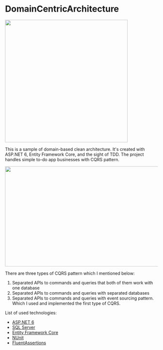 # DomainCentricArchitecture
<img align="center" width="404" height="404" src="https://i.ibb.co/7CTfWfG/database-centrics-vs-domain-centric-architecture.png" />

This is a sample of domain-based clean architecture. It's created with ASP.NET 6, Entity Framework Core, and the sight of TDD. The project handles simple to-do app businesses with CQRS pattern.

<img align="center" width="701" height="330" src="https://i.ibb.co/KNdNBf6/Untitled.jpg" />

There are three types of CQRS pattern which I mentioned below:
  1. Separated APIs to commands and queries that both of them work with one database
  2. Separated APIs to commands and queries with separated databases
  3. Separated APIs to commands and queries with event sourcing pattern.
Which I used and implemented the first type of CQRS.

List of used technologies:
* [ASP.NET 6](https://docs.microsoft.com/en-us/aspnet/core/introduction-to-aspnet-core?view=aspnetcore-6.0)
* [SQL Server](https://docs.microsoft.com/en-us/sql/sql-server/?view=sql-server-ver16)
* [Entity Framework Core](https://docs.microsoft.com/en-us/ef/core/)
* [NUnit](https://nunit.org/)
* [FluentAssertions](https://fluentassertions.com/)
